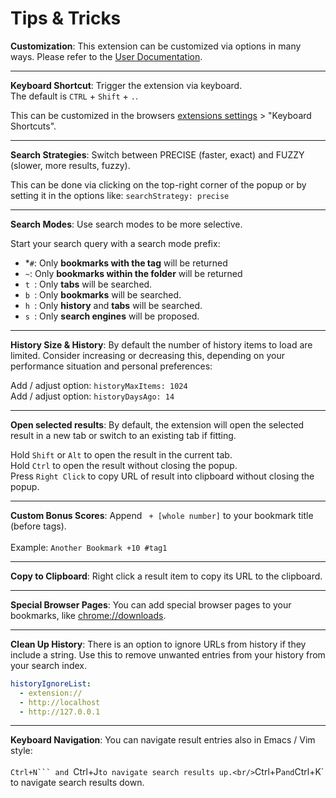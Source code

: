 # Tips & Tricks

**Customization**: This extension can be customized via options in many ways. Please refer to the [User Documentation](https://github.com/Fannon/search-bookmarks-history-and-tabs/tree/main?tab=readme-ov-file#user-documentation).

<hr/>

**Keyboard Shortcut**: Trigger the extension via keyboard. <br/>
The default is `CTRL` + `Shift` + `.`.

This can be customized in the browsers [extensions settings](chrome://extensions/) > "Keyboard Shortcuts".

<hr/>

**Search Strategies**: Switch between <span class="precise">PRECISE</span> (faster, exact) and <span class="fuzzy">FUZZY</span> (slower, more results, fuzzy).

This can be done via clicking on the top-right corner of the popup or by setting it in the options like: `searchStrategy: precise`

<hr/>

**Search Modes**: Use search modes to be more selective.

Start your search query with a search mode prefix:

- \*`#`: Only **bookmarks with the tag** will be returned
- `~`: Only **bookmarks within the folder** will be returned
- `t `: Only **tabs** will be searched.
- `b `: Only **bookmarks** will be searched.
- `h `: Only **history** and **tabs** will be searched.
- `s `: Only **search engines** will be proposed.
</ul>

<hr/>

**History Size & History**: By default the number of history items to load are limited.
Consider increasing or decreasing this, depending on your performance situation and personal preferences:

Add / adjust option: `historyMaxItems: 1024` <br/>
Add / adjust option: `historyDaysAgo: 14`

<hr/>

**Open selected results**: By default, the extension will open the selected result in a new tab or switch to an existing tab if fitting.

Hold `Shift` or `Alt` to open the result in the current tab.<br />
Hold `Ctrl` to open the result without closing the popup.<br />
Press `Right Click` to copy URL of result into clipboard without closing the popup.

<hr/>

**Custom Bonus Scores**: Append ` + [whole number]` to your bookmark title (before tags). <br/><br/>
Example: `Another Bookmark +10 #tag1`

<hr/>

**Copy to Clipboard**: Right click a result item to copy its URL to the clipboard.

<hr/>

**Special Browser Pages**: You can add special browser pages to your bookmarks, like
[chrome://downloads](chrome://downloads).

<hr/>

**Clean Up History**: There is an option to ignore URLs from history if they include a string.
Use this to remove unwanted entries from your history from your search index.

```yaml
historyIgnoreList:
  - extension://
  - http://localhost
  - http://127.0.0.1
```

<hr/>

**Keyboard Navigation**: You can navigate result entries also in Emacs / Vim style:<br/><br/>
` Ctrl+N``` and  `Ctrl+J`to navigate search results up.<br/>`Ctrl+P`and`Ctrl+K` to navigate search results down.
